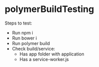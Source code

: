 # polymerBuildTesting

Steps to test:
  - Run npm i
  - Run bower i
  - Run polymer build
  - Check build/service:
    - Has app folder with application
    - Has a service-worker.js

  